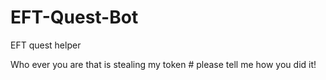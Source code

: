 # EFT-Quest-Bot
EFT quest helper

Who ever you are that is stealing my token # please tell me how you did it! 
